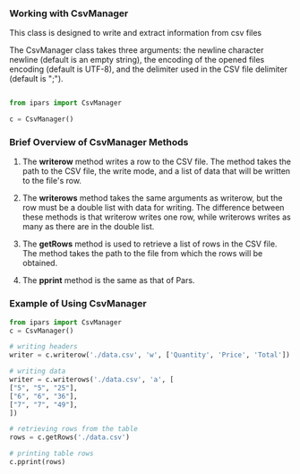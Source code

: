 ### Working with CsvManager

This class is designed to write and extract information from csv files

The CsvManager class takes three arguments: the newline character newline (default is an empty string), the encoding of the opened files encoding (default is UTF-8), and the delimiter used in the CSV file delimiter (default is ";").

```py

from ipars import CsvManager

c = CsvManager()
```

### Brief Overview of CsvManager Methods

1. The **writerow** method writes a row to the CSV file. The method takes the path to the CSV file, the write mode, and a list of data that will be written to the file's row.

2. The **writerows** method takes the same arguments as writerow, but the row must be a double list with data for writing. The difference between these methods is that writerow writes one row, while writerows writes as many as there are in the double list.

3. The **getRows** method is used to retrieve a list of rows in the CSV file. The method takes the path to the file from which the rows will be obtained.

4. The **pprint** method is the same as that of Pars.

### Example of Using CsvManager

```py
from ipars import CsvManager
c = CsvManager()

# writing headers
writer = c.writerow('./data.csv', 'w', ['Quantity', 'Price', 'Total'])

# writing data
writer = c.writerows('./data.csv', 'a', [
["5", "5", "25"],
["6", "6", "36"],
["7", "7", "49"],
])

# retrieving rows from the table
rows = c.getRows('./data.csv')

# printing table rows
c.pprint(rows)
```
